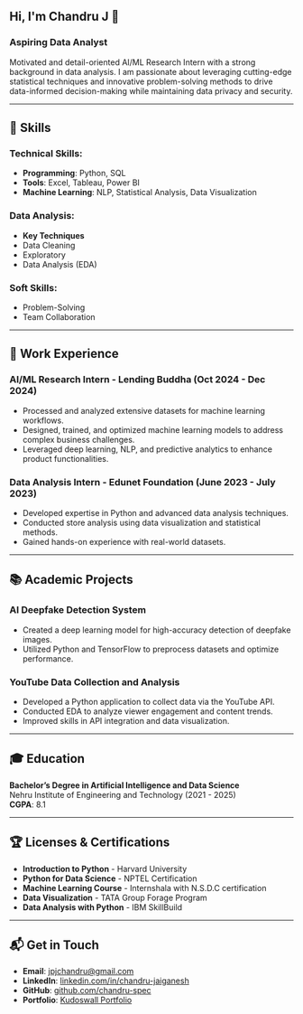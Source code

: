 ## Hi, I'm Chandru J 👋

### Aspiring Data Analyst

Motivated and detail-oriented AI/ML Research Intern with a strong background in data analysis. I am passionate about leveraging cutting-edge statistical techniques and innovative problem-solving methods to drive data-informed decision-making while maintaining data privacy and security.

---

## 🚀 Skills

### Technical Skills:
- **Programming**: Python, SQL
- **Tools**: Excel, Tableau, Power BI
- **Machine Learning**: NLP, Statistical Analysis, Data Visualization

### Data Analysis:
- **Key Techniques**
- Data Cleaning
-  Exploratory
-  Data Analysis (EDA)

### Soft Skills:
- Problem-Solving
- Team Collaboration

---

## 💼 Work Experience

### AI/ML Research Intern - Lending Buddha (Oct 2024 - Dec 2024)
- Processed and analyzed extensive datasets for machine learning workflows.
- Designed, trained, and optimized machine learning models to address complex business challenges.
- Leveraged deep learning, NLP, and predictive analytics to enhance product functionalities.

### Data Analysis Intern - Edunet Foundation (June 2023 - July 2023)
- Developed expertise in Python and advanced data analysis techniques.
- Conducted store analysis using data visualization and statistical methods.
- Gained hands-on experience with real-world datasets.

---

## 📚 Academic Projects

### AI Deepfake Detection System
- Created a deep learning model for high-accuracy detection of deepfake images.
- Utilized Python and TensorFlow to preprocess datasets and optimize performance.

### YouTube Data Collection and Analysis
- Developed a Python application to collect data via the YouTube API.
- Conducted EDA to analyze viewer engagement and content trends.
- Improved skills in API integration and data visualization.

---

## 🎓 Education

**Bachelor’s Degree in Artificial Intelligence and Data Science**  
Nehru Institute of Engineering and Technology (2021 - 2025)  
**CGPA**: 8.1

---

## 🏆 Licenses & Certifications
- **Introduction to Python** - Harvard University
- **Python for Data Science** - NPTEL Certification
- **Machine Learning Course** - Internshala with N.S.D.C certification
- **Data Visualization** - TATA Group Forage Program
- **Data Analysis with Python** - IBM SkillBuild

---

## 📬 Get in Touch
- **Email**: [jpjchandru@gmail.com](mailto:jpjchandru@gmail.com)
- **LinkedIn**: [linkedin.com/in/chandru-jaiganesh](https://linkedin.com/in/chandru-jaiganesh)
- **GitHub**: [github.com/chandru-spec](https://github.com/chandru-spec)
- **Portfolio**: [Kudoswall Portfolio](https://pro.kudoswall.com/p/chandru-enhanced-resume-3)


<!--
**chandru-spec/chandru-spec** is a ✨ _special_ ✨ repository because its `README.md` (this file) appears on your GitHub profile.

Here are some ideas to get you started:

- 🔭 I’m currently working on ...
- 🌱 I’m currently learning ...
- 👯 I’m looking to collaborate on ...
- 🤔 I’m looking for help with ...
- 💬 Ask me about ..
- 📫 How to reach me: ...
- 😄 Pronouns: ...
- ⚡ Fun fact: ...
-->
